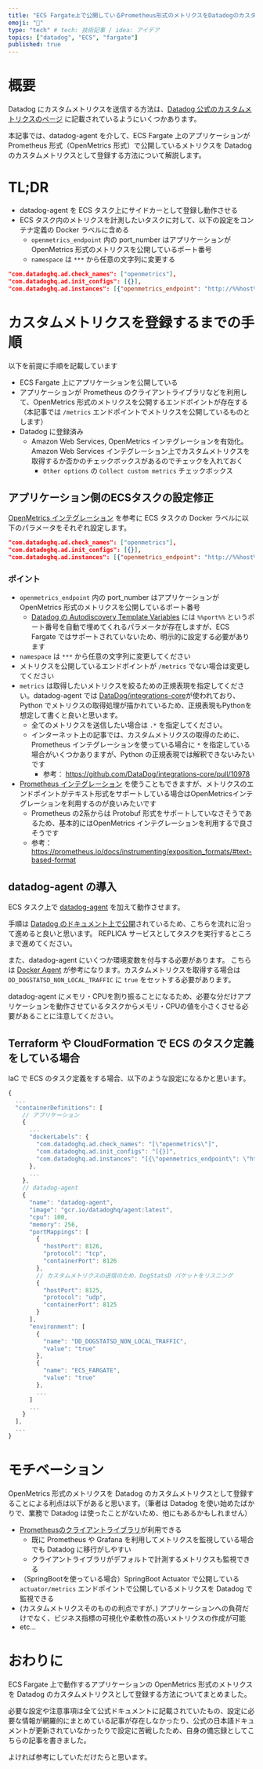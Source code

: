 ```yaml
---
title: "ECS Fargate上で公開しているPrometheus形式のメトリクスをDatadogのカスタムメトリクスとして登録するまで"
emoji: "🔨"
type: "tech" # tech: 技術記事 / idea: アイデア
topics: ["datadog", "ECS", "fargate"]
published: true
---
```


# 概要

Datadog にカスタムメトリクスを送信する方法は、[Datadog 公式のカスタムメトリクスのページ](https://docs.datadoghq.com/metrics/custom_metrics/) に記載されているようにいくつかあります。

本記事では、datadog-agent を介して、ECS Fargate 上のアプリケーションが Prometheus 形式（OpenMetrics 形式）で公開しているメトリクスを Datadog のカスタムメトリクスとして登録する方法について解説します。

# TL;DR

- datadog-agent を ECS タスク上にサイドカーとして登録し動作させる
- ECS タスク内のメトリクスを計測したいタスクに対して、以下の設定をコンテナ定義の Docker ラベルに含める
  - `openmetrics_endpoint` 内の port_number はアプリケーションが OpenMetrics 形式のメトリクスを公開しているポート番号
  - `namespace` は `***` から任意の文字列に変更する

```json
"com.datadoghq.ad.check_names": ["openmetrics"],
"com.datadoghq.ad.init_configs": [{}],
"com.datadoghq.ad.instances": [{"openmetrics_endpoint": "http://%%host%%:port_number/metrics", "namespace": "***", "metrics": [".*"]}]"
```

# カスタムメトリクスを登録するまでの手順

以下を前提に手順を記載しています

- ECS Fargate 上にアプリケーションを公開している
- アプリケーションが Prometheus のクライアントライブラリなどを利用して、OpenMetrics 形式のメトリクスを公開するエンドポイントが存在する（本記事では `/metrics` エンドポイントでメトリクスを公開しているものとします）
- Datadog に登録済み
  - Amazon Web Services, OpenMetrics インテグレーションを有効化。Amazon Web Services インテグレーション上でカスタムメトリクスを取得するか否かのチェックボックスがあるのでチェックを入れておく
    - `Other options` の `Collect custom metrics` チェックボックス

## アプリケーション側のECSタスクの設定修正

[OpenMetrics インテグレーション](https://docs.datadoghq.com/integrations/openmetrics/) を参考に ECS タスクの Docker ラベルに以下のパラメータをそれぞれ設定します。

```json
"com.datadoghq.ad.check_names": ["openmetrics"],
"com.datadoghq.ad.init_configs": [{}],
"com.datadoghq.ad.instances": [{"openmetrics_endpoint": "http://%%host%%:port_number/metrics", "namespace": "***", "metrics": [".*"]}]"
```

### ポイント

- `openmetrics_endpoint` 内の port_number はアプリケーションが OpenMetrics 形式のメトリクスを公開しているポート番号
  - [Datadog の Autodiscovery Template Variables](https://docs.datadoghq.com/ja/agent/guide/template_variables/) には `%%port%%` というポート番号を自動で埋めてくれるパラメータが存在しますが、ECS Fargate ではサポートされていないため、明示的に設定する必要があります
- `namespace` は `***` から任意の文字列に変更してください
- メトリクスを公開しているエンドポイントが `/metrics` でない場合は変更してください
- `metrics` は取得したいメトリクスを絞るための正規表現を指定してください。datadog-agent では [DataDog/integrations-core](https://github.com/DataDog/integrations-core/tree/master/openmetrics)が使われており、Python でメトリクスの取得処理が描かれているため、正規表現もPythonを想定して書くと良いと思います。
  - 全てのメトリクスを送信したい場合は `.*` を指定してください。
  - インターネット上の記事では、カスタムメトリクスの取得のために、Prometheus インテグレーションを使っている場合に `*` を指定している場合がいくつかありますが、Python の正規表現では解釈できないみたいです
    - 参考： https://github.com/DataDog/integrations-core/pull/10978
- [Prometheus インテグレーション](https://docs.datadoghq.com/ja/integrations/prometheus/) を使うこともできますが、メトリクスのエンドポイントがテキスト形式をサポートしている場合はOpenMetricsインテグレーションを利用するのが良いみたいです
  - Prometheus の2系からは Protobuf 形式をサポートしていなさそうであるため、基本的にはOpenMetrics インテグレーションを利用するで良さそうです
  - 参考： https://prometheus.io/docs/instrumenting/exposition_formats/#text-based-format

## datadog-agent の導入

ECS タスク上で [datadog-agent](https://docs.datadoghq.com/agent/) を加えて動作させます。

手順は [Datadog のドキュメント上で公開](https://docs.datadoghq.com/integrations/ecs_fargate)されているため、こちらを流れに沿って進めると良いと思います。
REPLICA サービスとしてタスクを実行するところまで進めてください。

また、datadog-agent にいくつか環境変数を付与する必要があります。
こちらは [Docker Agent](https://docs.datadoghq.com/agent/docker) が参考になります。カスタムメトリクスを取得する場合は `DD_DOGSTATSD_NON_LOCAL_TRAFFIC` に `true` をセットする必要があります。

datadog-agent にメモリ・CPUを割り振ることになるため、必要な分だけアプリケーションを動作させているタスクからメモリ・CPUの値を小さくさせる必要があることに注意してください。

## Terraform や CloudFormation で ECS のタスク定義をしている場合

IaC で ECS のタスク定義をする場合、以下のような設定になるかと思います。

```javascript
{
  ...
  "containerDefinitions": [
    // アプリケーション
    {
      ...
      "dockerLabels": {
        "com.datadoghq.ad.check_names": "[\"openmetrics\"]",
        "com.datadoghq.ad.init_configs": "[{}]",
        "com.datadoghq.ad.instances": "[{\"openmetrics_endpoint\": \"http://%%host%%:port_number/metrics\", \"namespace\": \"***\", \"metrics\": [\".*\"]}]"
      },
      ...
    },
    // datadog-agent
    {
      "name": "datadog-agent",
      "image": "gcr.io/datadoghq/agent:latest",
      "cpu": 100,
      "memory": 256,
      "portMappings": [
        {
          "hostPort": 8126,
          "protocol": "tcp",
          "containerPort": 8126
        },
        // カスタムメトリクスの送信のため、DogStatsD パケットをリスニング
        {
          "hostPort": 8125,
          "protocol": "udp",
          "containerPort": 8125
        }
      ],
      "environment": [
        {
          "name": "DD_DOGSTATSD_NON_LOCAL_TRAFFIC",
          "value": "true"
        },
        {
          "name": "ECS_FARGATE",
          "value": "true"
        },
        ...
      ]
      ...
    }
  ],
  ...
}
```

# モチベーション

OpenMetrics 形式のメトリクスを Datadog のカスタムメトリクスとして登録することによる利点は以下があると思います。（筆者は Datadog を使い始めたばかりで、業務で Datadog は使ったことがないため、他にもあるかもしれません）

- [Prometheusのクライアントライブラリ](https://prometheus.io/docs/instrumenting/clientlibs/)が利用できる
  - 既に Prometheus や Grafana を利用してメトリクスを監視している場合でも Datadog に移行がしやすい
  - クライアントライブラリがデフォルトで計測するメトリクスも監視できる
- （SpringBootを使っている場合）SpringBoot Actuator で公開している `actuator/metrics` エンドポイントで公開しているメトリクスを Datadog で監視できる
- (カスタムメトリクスそのものの利点ですが、) アプリケーションへの負荷だけでなく、ビジネス指標の可視化や柔軟性の高いメトリクスの作成が可能
- etc...

# おわりに

ECS Fargate 上で動作するアプリケーションの OpenMetrics 形式のメトリクスを Datadog のカスタムメトリクスとして登録する方法についてまとめました。

必要な設定や注意事項は全て公式ドキュメントに記載されていたもの、設定に必要な情報が網羅的にまとめている記事が存在しなかったり、公式の日本語ドキュメントが更新されていなかったりで設定に苦戦したため、自身の備忘録としてこちらの記事を書きました。

よければ参考にしていただけたらと思います。
